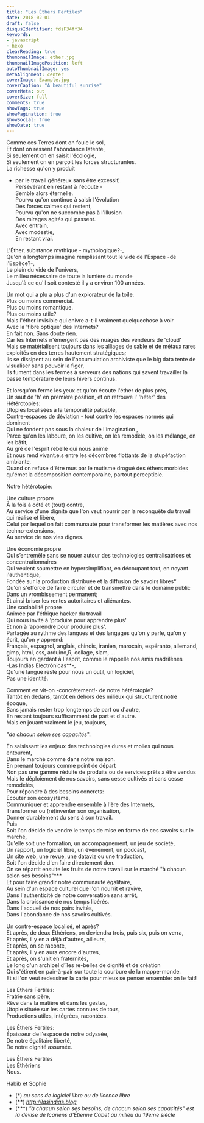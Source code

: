 ```yaml
---
title: "Les Éthers Fertiles"
date: 2018-02-01
draft: false
disqusIdentifier: fdsF34ff34
keywords:
- javascript
- hexo
clearReading: true
thumbnailImage: ether.jpg
thumbnailImagePosition: left
autoThumbnailImage: yes
metaAlignment: center
coverImage: Example.jpg
coverCaption: "A beautiful sunrise"
coverMeta: out
coverSize: full
comments: true
showTags: true
showPagination: true
showSocial: true
showDate: true
---
```



Comme ces Terres dont on foule le sol,  
Et dont on ressent l'abondance latente,  
Si seulement on en saisit l'écologie,  
Si seulement on en perçoit les forces structurantes.  
La richesse qu'on y produit  
- par le travail généreux sans être excessif,  
Persévérant en restant à l'écoute -  
Semble alors éternelle.  
Pourvu qu'on continue à saisir l'évolution  
	Des forces calmes qui restent,  
Pourvu qu'on ne succombe pas à l'illusion  
Des mirages agités qui passent.  
Avec entrain,  
Avec modestie,  
En restant vrai.  

L'Éther, substance mythique - mythologique?-,    
Qu'on a longtemps imaginé remplissant tout le vide de l'Espace -de l'Espèce?-,  
Le plein du vide de l'univers,  
Le milieu nécessaire de toute la lumière du monde  
Jusqu'à ce qu'il soit contesté il y a environ 100 années.  

Un mot qui a plu a plus d'un explorateur de la toile.  
Plus ou moins commercial.    
Plus ou moins romantique.   
Plus ou moins utile?  
Mais l'éther invisible qui enivre a-t-il vraiment quelquechose à voir  
Avec la 'fibre optique' des Internets?  
En fait non. Sans doute rien.  
Car les Internets n'émergent pas des nuages des vendeurs de 'cloud'  
Mais se matérialisent toujours dans les alliages de sable et de métaux rares exploités en des terres hautement stratégiques;  
Ils se dissipent au sein de l'accumulation archiviste que le big data tente de visualiser sans pouvoir la figer,  
Ils fument dans les fermes à serveurs des nations qui savent travailler la basse température de leurs hivers continus.  

Et lorsqu'on ferme les yeux et qu'on écoute l'éther de plus près,  
Un saut de 'h' en première position, et on retrouve l' 'héter' des  
Hétérotopies:  
Utopies localisées  à la temporalité palpable,  
Contre-espaces de déviation - tout contre les espaces normés qui dominent -  
Qui ne fondent pas sous la chaleur de l'imagination ,  
Parce qu'on les laboure, on les cultive, on les remodèle, on les mélange, on les bâtit,  
Au gré de l'esprit rebelle qui nous anime  
Et nous rend vivant.e.s entre les décombres flottants de la stupéfaction ambiante,  
Quand on refuse d'être mus par le mutisme drogué des éthers morbides qu'émet la décomposition contemporaine, partout perceptible.  

Notre hétérotopie:  
    
Une culture propre  
À la fois à côté et (tout) contre,  
Au service d'une dignité que l'on veut nourrir par la reconquête du travail qui réalise et libère,  
Celui par lequel on fait communauté pour transformer les matières avec nos techno-extensions,  
Au service de nos vies dignes.  

Une économie propre  
Qui s’entremêle sans se nouer autour des technologies centralisatrices et concentrationnaires  
Qui veulent soumettre en hypersimplifiant, en découpant tout, en noyant l'authentique,  
Fondée sur la production distribuée et la diffusion de savoirs libres*  
Qu'on s'efforce de faire circuler et de transmettre dans le domaine public  
Dans un vrombissement permanent;   
Et ainsi briser les rentes autoritaires et aliénantes.  
Une sociabilité propre  
Animée par l'éthique hacker du travail  
Qui nous invite à 'produire pour apprendre plus'  
Et non à 'apprendre pour produire plus'.  
Partagée au rythme des langues et des langages qu'on y parle, qu'on y écrit, qu'on y apprend:  
Français, espagnol, anglais, chinois, iranien, marocain, espéranto, allemand, gimp, html, css, arduino,R, collage, slam, ...  
Toujours en gardant à l'esprit, comme le rappelle nos amis madrilènes    
-Las Indias Electrónicas**-,   
Qu'une langue reste pour nous un outil, un logiciel,  
Pas une identité.  

Comment en vit-on -concrètement!- de notre hétérotopie?  
Tantôt en dedans, tantôt en dehors des milieux qui structurent notre époque,  
Sans jamais rester trop longtemps de part ou d'autre,  
En restant toujours suffisamment de part et d'autre.  
Mais en jouant vraiment le jeu, toujours,  

"*de chacun selon ses capacités*".

En saisissant les enjeux des technologies dures et molles qui nous entourent,  
Dans le marché comme dans notre maison.  
En prenant toujours comme point de départ  
Non pas une gamme réduite de produits ou de services prêts à être vendus  
Mais le déploiement de nos savoirs, sans cesse cultivés et sans cesse remodelés,   
Pour répondre à des besoins concrets:  
Écouter son écosystème,  
Communiquer et apprendre ensemble à l'ère des Internets,  
Transformer ou (ré)inventer son organisation,  
Donner durablement du sens à son travail.  
Puis  
Soit l'on décide de vendre le temps de mise en forme de ces savoirs sur le marché,  
Qu'elle soit une formation, un accompagnement, un jeu de société,  
Un rapport, un logiciel libre, un événement, un podcast,  
Un site web, une revue, une dataviz  ou une traduction,  
Soit l'on décide d'en faire directement don.  
On se répartit ensuite les fruits de notre travail sur le marché "à chacun selon ses besoins"***  
Et pour faire grandir notre communauté égalitaire,  
Au sein d'un espace culturel que l'on nourrit et ravive,  
Dans l'authenticité de notre conversation sans arrêt,  
Dans la croissance de nos temps libérés.  
Dans l'accueil de nos pairs invités,  
Dans l'abondance de nos savoirs cultivés.  

Un contre-espace localisé, et après?  
Et après, de deux Éthériens, on deviendra trois, puis six, puis on verra,  
Et après, il y en a déjà d'autres, ailleurs,  
Et après, on se raconte,  
Et après, il y en aura encore d'autres,  
Et après, on s'unit en fraternités,  
Le long d'un archipel d'îles re-belles de dignité et de création  
Qui s'étirent en pair-à-pair sur toute la courbure de la mappe-monde.  
Et si l'on veut redessiner la carte pour mieux se penser ensemble: on le fait!  

Les Éthers Fertiles:  
Fratrie sans père,  
Rêve dans la matière et dans les gestes,  
Utopie située sur les cartes connues de tous,  
Productions utiles, intégrées, racontées.  

Les Éthers Fertiles:  
Épaisseur de l'espace de notre odyssée,  
De notre égalitaire liberté,  
De notre dignité assumée.  
    
Les Éthers Fertiles  
Les Éthériens  
Nous.  

Habib et Sophie   
     
     
- (*) *au sens de logiciel libre ou de licence libre*
- (**) *http://lasindias.blog*
- (***) *"à chacun selon ses besoins, de chacun selon ses capacités" est la devise de Icariens d'Étienne Cabet au milieu du 19ème siècle*
